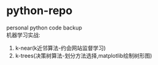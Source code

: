 # python-repo
personal python code backup  
机器学习实战:  
1. k-near(k近邻算法-约会网站监督学习)  
2. k-trees(决策树算法-划分方法选择,matplotlib绘制树形图)  
